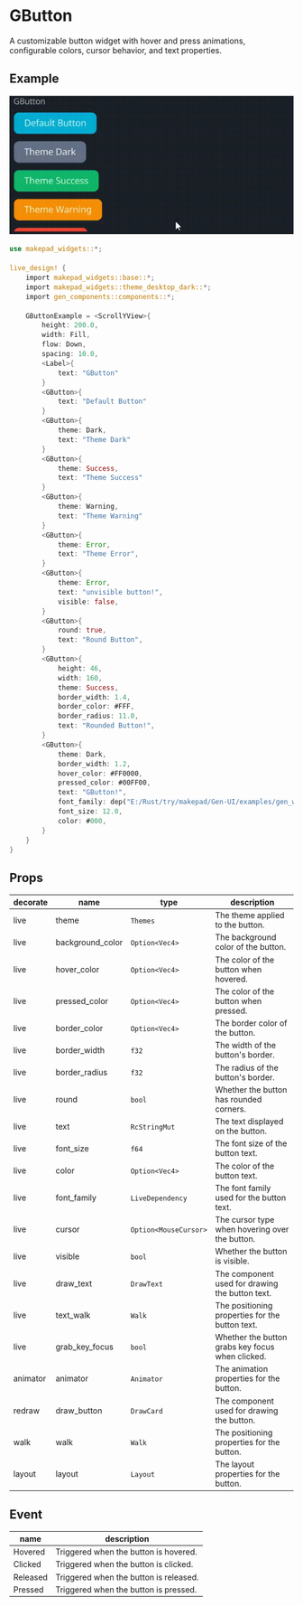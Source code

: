 # GButton

A customizable button widget with hover and press animations, configurable colors, cursor behavior, and text properties.

## Example
![](../../../static/gen/components/button.gif)
```rust
use makepad_widgets::*;

live_design! {
    import makepad_widgets::base::*;
    import makepad_widgets::theme_desktop_dark::*; 
    import gen_components::components::*;

    GButtonExample = <ScrollYView>{
        height: 200.0,
        width: Fill,
        flow: Down,
        spacing: 10.0,
        <Label>{
            text: "GButton"
        }
        <GButton>{
            text: "Default Button"
        }
        <GButton>{
            theme: Dark,
            text: "Theme Dark"
        }
        <GButton>{
            theme: Success,
            text: "Theme Success"
        }
        <GButton>{
            theme: Warning,
            text: "Theme Warning"
        }
        <GButton>{
            theme: Error,
            text: "Theme Error",
        }
        <GButton>{
            theme: Error,
            text: "unvisible button!",
            visible: false,
        }
        <GButton>{
            round: true,
            text: "Round Button",
        }
        <GButton>{
            height: 46,
            width: 160,
            theme: Success,
            border_width: 1.4,
            border_color: #FFF,
            border_radius: 11.0,
            text: "Rounded Button!",
        }
        <GButton>{
            theme: Dark,
            border_width: 1.2,
            hover_color: #FF0000,
            pressed_color: #00FF00,
            text: "GButton!",
            font_family: dep("E:/Rust/try/makepad/Gen-UI/examples/gen_widget_example/resources/GoNotoKurrent-Bold.ttf"),
            font_size: 12.0,
            color: #000,
        }
    }
}
```
## Props
|decorate|name|type|description|
|--|--|--|--|
|live|theme|`Themes`|The theme applied to the button.|
|live|background_color|`Option<Vec4>`|The background color of the button.|
|live|hover_color|`Option<Vec4>`|The color of the button when hovered.|
|live|pressed_color|`Option<Vec4>`|The color of the button when pressed.|
|live|border_color|`Option<Vec4>`|The border color of the button.|
|live|border_width|`f32`|The width of the button's border.|
|live|border_radius|`f32`|The radius of the button's border.|
|live|round|`bool`|Whether the button has rounded corners.|
|live|text|`RcStringMut`|The text displayed on the button.|
|live|font_size|`f64`|The font size of the button text.|
|live|color|`Option<Vec4>`|The color of the button text.|
|live|font_family|`LiveDependency`|The font family used for the button text.|
|live|cursor|`Option<MouseCursor>`|The cursor type when hovering over the button.|
|live|visible|`bool`|Whether the button is visible.|
|live|draw_text|`DrawText`|The component used for drawing the button text.|
|live|text_walk|`Walk`|The positioning properties for the button text.|
|live|grab_key_focus|`bool`|Whether the button grabs key focus when clicked.|
|animator|animator|`Animator`|The animation properties for the button.|
|redraw|draw_button|`DrawCard`|The component used for drawing the button.|
|walk|walk|`Walk`|The positioning properties for the button.|
|layout|layout|`Layout`|The layout properties for the button.|

## Event

|name|description|
|--|--|
|Hovered|Triggered when the button is hovered.|
|Clicked|Triggered when the button is clicked.|
|Released|Triggered when the button is released.|
|Pressed|Triggered when the button is pressed.|